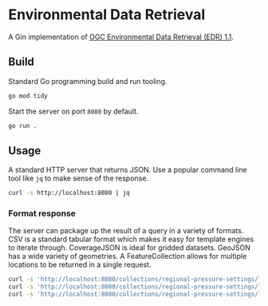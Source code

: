 # Environmental Data Retrieval

A Gin implementation of [OGC Environmental Data Retrieval (EDR) 1.1](https://docs.ogc.org/is/19-086r6/19-086r6.html).

## Build

Standard Go programming build and run tooling.

```sh
go mod tidy
```

Start the server on port `8080` by default.

```sh
go run .
```

## Usage

A standard HTTP server that returns JSON.
Use a popular command line tool like `jq` to make sense of the response.

```sh
curl -s http://localhost:8080 | jq
```

### Format response

The server can package up the result of a query in a variety of formats.
CSV is a standard tabular format which makes it easy for template engines to iterate through.
CoverageJSON is ideal for gridded datasets.
GeoJSON has a wide variety of geometries.
A FeatureCollection allows for multiple locations to be returned in a single request.

```sh
curl -s 'http://localhost:8080/collections/regional-pressure-settings/locations?f=CSV'
curl -s 'http://localhost:8080/collections/regional-pressure-settings/locations?f=CoverageJSON'
curl -s 'http://localhost:8080/collections/regional-pressure-settings/locations?f=GeoJSON'
```

